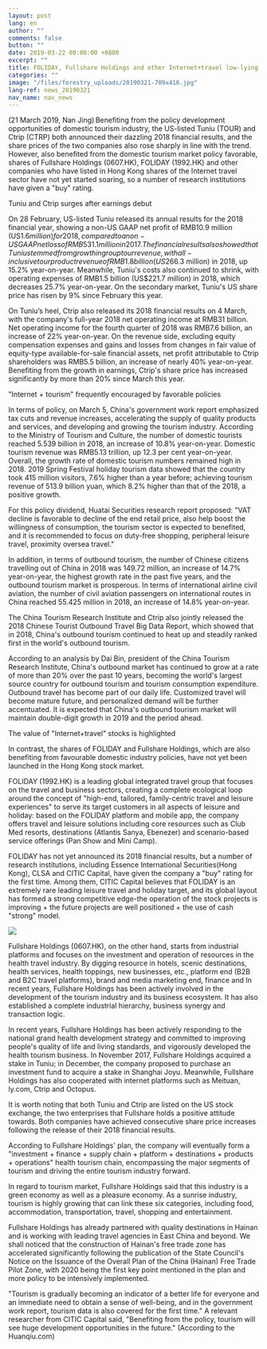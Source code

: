 ```yaml
---
layout: post
lang: en
author: ""
comments: false
button: ""
date: 2019-03-22 00:00:00 +0800
excerpt: ""
title: FOLIDAY, Fullshare Holdings and other Internet+travel low-lying stocks have promising prospects
categories: ""
image: "/files/forestry_uploads/20190321-709x416.jpg"
lang-ref: news_20190321
nav_name: nav_news
---
```


(21 March 2019, Nan Jing) Benefiting from the policy development opportunities of domestic tourism industry, the US-listed Tuniu (TOUR) and Ctrip (CTRP) both announced their dazzling 2018 financial results, and the share prices of the two companies also rose sharply in line with the trend. However, also benefited from the domestic tourism market policy favorable, shares of Fullshare Holdings (0607.HK), FOLIDAY (1992.HK) and other companies who have listed in Hong Kong shares of the Internet travel sector have not yet started soaring, so a number of research institutions have given a "buy" rating.

Tuniu and Ctrip surges after earnings debut

On 28 February, US-listed Tuniu released its annual results for the 2018 financial year, showing a non-US GAAP net profit of RMB10.9 million (US$1.6 million) for 2018, compared to a non-US GAAP net loss of RMB531.1 million in 2017. The financial results also showed that Tuniu stemmed from growth in group tour revenue, with all-inclusive tour product revenue of RMB1.8 billion (US$266.3 million) in 2018, up 15.2% year-on-year. Meanwhile, Tuniu's costs also continued to shrink, with operating expenses of RMB1.5 billion (US$221.7 million) in 2018, which decreases 25.7% year-on-year. On the secondary market, Tuniu's US share price has risen by 9% since February this year.

On Tuniu’s heel, Ctrip also released its 2018 financial results on 4 March, with the company's full-year 2018 net operating income at RMB31 billion. Net operating income for the fourth quarter of 2018 was RMB7.6 billion, an increase of 22% year-on-year. On the revenue side, excluding equity compensation expenses and gains and losses from changes in fair value of equity-type available-for-sale financial assets, net profit attributable to Ctrip shareholders was RMB5.5 billion, an increase of nearly 40% year-on-year. Benefiting from the growth in earnings, Ctrip's share price has increased significantly by more than 20% since March this year.

"Internet + tourism" frequently encouraged by favorable policies

In terms of policy, on March 5, China's government work report emphasized tax cuts and revenue increases, accelerating the supply of quality products and services, and developing and growing the tourism industry. According to the Ministry of Tourism and Culture, the number of domestic tourists reached 5.539 billion in 2018, an increase of 10.8% year-on-year. Domestic tourism revenue was RMB5.13 trillion, up 12.3 per cent year-on-year. Overall, the growth rate of domestic tourism numbers remained high in 2018. 2019 Spring Festival holiday tourism data showed that the country took 415 million visitors, 7.6% higher than a year before; achieving tourism revenue of 513.9 billion yuan, which 8.2% higher than that of the 2018, a positive growth.

For this policy dividend, Huatai Securities research report proposed: "VAT decline is favorable to decline of the end retail price, also help boost the willingness of consumption, the tourism sector is expected to benefited, and it is recommended to focus on duty-free shopping, peripheral leisure travel, proximity oversea travel."

In addition, in terms of outbound tourism, the number of Chinese citizens travelling out of China in 2018 was 149.72 million, an increase of 14.7% year-on-year, the highest growth rate in the past five years, and the outbound tourism market is prosperous. In terms of international airline civil aviation, the number of civil aviation passengers on international routes in China reached 55.425 million in 2018, an increase of 14.8% year-on-year.

The China Tourism Research Institute and Ctrip also jointly released the 2018 Chinese Tourist Outbound Travel Big Data Report, which showed that in 2018, China's outbound tourism continued to heat up and steadily ranked first in the world's outbound tourism.

According to an analysis by Dai Bin, president of the China Tourism Research Institute, China's outbound market has continued to grow at a rate of more than 20% over the past 10 years, becoming the world's largest source country for outbound tourism and tourism consumption expenditure. Outbound travel has become part of our daily life. Customized travel will become mature future, and personalized demand will be further accentuated. It is expected that China's outbound tourism market will maintain double-digit growth in 2019 and the period ahead.

The value of "Internet+travel" stocks is highlighted

In contrast, the shares of FOLIDAY and Fullshare Holdings, which are also benefiting from favourable domestic industry policies, have not yet been launched in the Hong Kong stock market.

FOLIDAY (1992.HK) is a leading global integrated travel group that focuses on the travel and business sectors, creating a complete ecological loop around the concept of "high-end, tailored, family-centric travel and leisure experiences" to serve its target customers in all aspects of leisure and holiday: based on the FOLIDAY platform and mobile app, the company offers travel and leisure solutions including core resources such as Club Med resorts, destinations (Atlantis Sanya, Ebenezer) and scenario-based service offerings (Pan Show and Mini Camp).

FOLIDAY has not yet announced its 2018 financial results, but a number of research institutions, including Essence International Securities(Hong Kong), CLSA and CITIC Capital, have given the company a "buy" rating for the first time. Among them, CITIC Capital believes that FOLIDAY is an extremely rare leading leisure travel and holiday target, and its global layout has formed a strong competitive edge-the operation of the stock projects is improving + the future projects are well positioned + the use of cash "strong" model.

![](/files/forestry_uploads/20190321-709x416.jpg)

Fullshare Holdings (0607.HK), on the other hand, starts from industrial platforms and focuses on the investment and operation of resources in the health travel industry. By digging resource in hotels, scenic destinations, health services, health toppings, new businesses, etc., platform end (B2B and B2C travel platforms), brand and media marketing end, finance and In recent years, Fullshare Holdings has been actively involved in the development of the tourism industry and its business ecosystem. It has also established a complete industrial hierarchy, business synergy and transaction logic.

In recent years, Fullshare Holdings has been actively responding to the national grand health development strategy and committed to improving people's quality of life and living standards, and vigorously developed the health tourism business. In November 2017, Fullshare Holdings acquired a stake in Tuniu; in December, the company proposed to purchase an investment fund to acquire a stake in Shanghai Joyu. Meanwhile, Fullshare Holdings has also cooperated with internet platforms such as Meituan, ly.com, Ctrip and Octopus.

It is worth noting that both Tuniu and Ctrip are listed on the US stock exchange, the two enterprises that Fullshare holds a positive attitude towards. Both companies have achieved consecutive share price increases following the release of their 2018 financial results.

According to Fullshare Holdings' plan, the company will eventually form a "investment + finance + supply chain + platform + destinations + products + operations" health tourism chain, encompassing the major segments of tourism and driving the entire tourism industry forward.

In regard to tourism market, Fullshare Holdings said that this industry is a green economy as well as a pleasure economy. As a sunrise industry, tourism is highly growing that can link these six categories, including food, accommodation, transportation, travel, shopping and entertainment.

Fullshare Holdings has already partnered with quality destinations in Hainan and is working with leading travel agencies in East China and beyond. We shall noticed that the construction of Hainan's free trade zone has accelerated significantly following the publication of the State Council's Notice on the Issuance of the Overall Plan of the China (Hainan) Free Trade Pilot Zone, with 2020 being the first key point mentioned in the plan and more policy to be intensively implemented.

"Tourism is gradually becoming an indicator of a better life for everyone and an immediate need to obtain a sense of well-being, and in the government work report, tourism data is also covered for the first time." A relevant researcher from CITIC Capital said, "Benefiting from the policy, tourism will see huge development opportunities in the future." (According to the Huanqiu.com)

